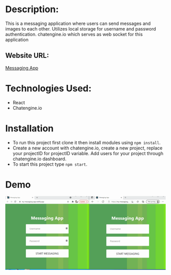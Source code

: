 # Description:

This is a messaging application where users can send messages and images to each other. Utilizes local storage for username and password authentication. chatengine.io which serves as web socket for this application

## Website URL:

[Messaging App](https://killiman.xyz)

# Technologies Used:
* React
* Chatengine.io

# Installation
* To run this project first clone it then install modules using `npm install`.
* Create a new account with chatengine.io, create a new project, replace your projectID for projectID variable. Add users for your project through chatengine.io dashboard.
* To start this project type `npm start`.

# Demo
![Messaging Demonstration](messaging.gif)


